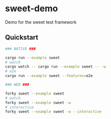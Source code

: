# sweet-demo
Demo for the sweet test framework

## Quickstart

```sh
### NATIVE ###

cargo run --example sweet
# watch
cargo watch -- cargo run --example sweet -- -w
# e2e
cargo run --example sweet --features=e2e

### WEB ###

forky sweet --example sweet
# watch
forky sweet --example sweet -w
# interactive
forky sweet --example sweet -w --interactive
```
